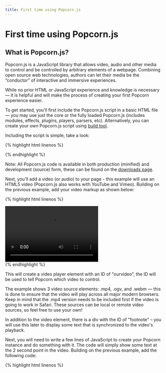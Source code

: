 ```yaml
---
title: First time using Popcorn.js
---
```

# First time using Popcorn.js #

## What is Popcorn.js? ##

Popcorn.js is a JavaScript library that allows video, audio and other media to control and be controlled by arbitrary elements of a webpage. Combining open source web technologies, authors can let their media be the “conductor” of interactive and immersive experiences.

While no prior HTML or JavaScript experience and knowledge is necessary &mdash; it is helpful and will make the process of creating your first Popcorn experience easier.

To get started, you'll first include the Popcorn.js script in a basic HTML file &mdash; you may use just the core or the fully loaded Popcorn.js (includes modules, effects, plugins, players, parsers, etc). Alternatively, you can create your own Popcorn.js script using [build tool](http://mozillapopcorn.org/build-tool/).

Including the script is simple, take a look:

{% highlight html linenos %}
  <html>
    <head>
      <script src="http://popcornjs.org/code/dist/popcorn-complete.js"></script>
    </head>
    <body>
    </body>
  </html>
{% endhighlight %}

Note: All Popcorn.js code is available in both production (minified) and development (source) form, these can be found on the [downloads page](http://mozillapopcorn.org/popcornjs/).

Next, you'll add a video (or audio) to your page - this example will use an HTML5 video (Popcorn.js also works with YouTube and Vimeo). Building on the previous example, add your video markup as shown below:

{% highlight html linenos %}
  <html>
    <head>
      <script src="http://popcornjs.org/code/dist/popcorn-complete.min.js"></script>
    </head>
    <body>
      <video height="180" width="300" id="ourvideo">
        <source src="http://videos.mozilla.org/serv/webmademovies/popcornplug.mp4">
        <source src="http://videos.mozilla.org/serv/webmademovies/popcornplug.ogv">
        <source src="http://videos.mozilla.org/serv/webmademovies/popcornplug.webm">
      </video>
      <div id="footnote"></div>
    </body>
  </html>
{% endhighlight %}

This will create a video player element with an ID of "ourvideo", the ID will be used to tell Popcorn which video to control.

The example shows 3 video source elements: .mp4, .ogv, and .webm &mdash; this is done to ensure that the video will play across all major modern browsers. Keep in mind that the .mp4 version needs to be included first if the video is going to work in Safari. These sources can be local or remote video sources, so feel free to use your own!

In addition to the video element, there is a div with the ID of "footnote" &ndash; you will use this later to display some text that is synchronized to the video's playback.

Next, you will need to write a few lines of JavaScript to create your Popcorn instance and do something with it. The code will simply show some text at the 2 second point in the video. Building on the previous example, add the following code:

{% highlight html linenos %}
  <html>
    <head>
      <script src="http://popcornjs.org/code/dist/popcorn-complete.js"></script>
      <script>
        document.addEventListener( "DOMContentLoaded", function() {

          var popcorn = Popcorn( "#ourvideo" );

          popcorn.footnote({
            start: 2,
            end: 5,
            target: "footnote",
            text: "Pop!"
          });

        }, false );
      </script>
    </head>
    <body>
      <video height="180" width="300" id="ourvideo">
        <source src="http://videos.mozilla.org/serv/webmademovies/popcornplug.mp4">
        <source src="http://videos.mozilla.org/serv/webmademovies/popcornplug.ogv">
        <source src="http://videos.mozilla.org/serv/webmademovies/popcornplug.webm">
      </video>
      <div id="footnote"></div>
    </body>
  </html>
{% endhighlight %}

Inside your script block, you'll start by adding an event listener to the document that will execute the code within when it is ready to do so. Next, you'll create a variable called `popcorn` whose value is a new Popcorn instance. The Popcorn constructor requires at least one argument, which in this case is the ID "#ourvideo". This lets Popcorn know what video it will control or be controlled by. Once the `popcorn` instance is created, you'll use the "footnote" plugin to add some text to an area on the page. The footnote plugin is the simplest of all Popcorn plugins &mdash; all it does is display text on the page at specified times, synchronized to the video. In this example, the plugin will display "Pop!" from the 2 second mark to the 5 second mark in the target ID specified ("footnote").

That's it! You've created your first Popcorn.js project! For a live example of this work [take a look here](/popcorn-docs/guided/index.html).  We also have introduction videos for [YouTube](/popcorn-docs/guided/youtube.html), [Vimeo](/popcorn-docs/guided/vimeo.html), and how to use the [GoogleMaps plugin](/popcorn-docs/guided/googlemaps.html). Keep in mind, both YouTube and Vimeo need to be run from a web server.

As you can see, creating Popcorn projects is a painless experience, requiring about 7 lines of JavaScript to get it done.  For those of you who are not comfortable with HTML and JavaScript, our visual authoring tool for Popcorn, called [Popcorn-Maker](http://mozillapopcorn.org/popcorn-maker/), may be great alternative to check out.
